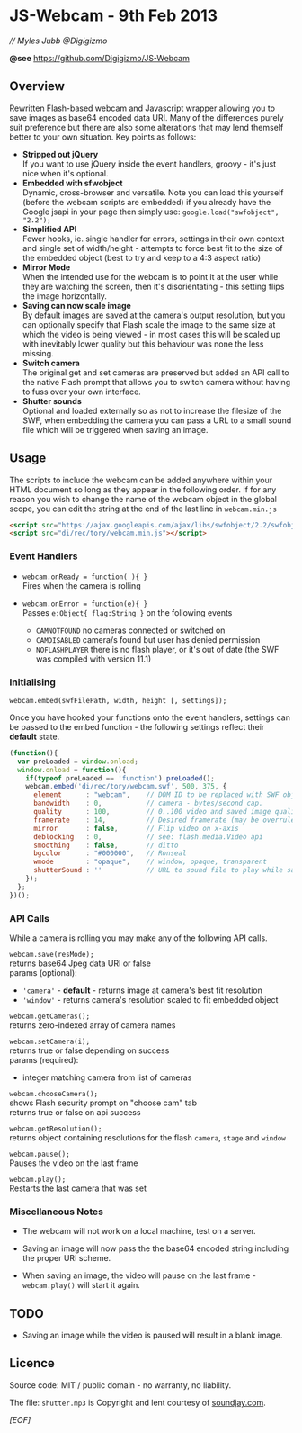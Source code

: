 # JS-Webcam - 9th Feb 2013
*// Myles Jubb @Digigizmo*

**@see** https://github.com/Digigizmo/JS-Webcam

## Overview

Rewritten Flash-based webcam and Javascript wrapper allowing you to save images as base64 encoded data URI.  Many of the differences purely suit preference but there are also some alterations that may lend themself better to your own situation.  Key points as follows:

* **Stripped out jQuery**  
If you want to use jQuery inside the event handlers, groovy - it's just nice when it's optional.
* **Embedded with sfwobject**  
Dynamic, cross-browser and versatile.  Note you can load this yourself (before the webcam scripts are embedded) if you already have the Google jsapi in your page then simply use: `google.load("swfobject", "2.2");` 
* **Simplified API**  
Fewer hooks, ie. single handler for errors, settings in their own context and single set of width/height - attempts to force best fit to the size of the embedded object (best to try and keep to a 4:3 aspect ratio)
* **Mirror Mode**  
When the intended use for the webcam is to point it at the user while they are watching the screen, then it's disorientating - this setting flips the image horizontally.
* **Saving can now scale image**  
By default images are saved at the camera's output resolution, but you can optionally specify that Flash scale the image to the same size at which the video is being viewed - in most cases this will be scaled up with inevitably lower quality but this behaviour was none the less missing.
* **Switch camera**  
The original get and set cameras are preserved but added an API call to the native Flash prompt that allows you to switch camera without having to fuss over your own interface.
* **Shutter sounds**  
Optional and loaded externally so as not to increase the filesize of the SWF, when embedding the camera you can pass a URL to a small sound file which will be triggered when saving an image.


## Usage

The scripts to include the webcam can be added anywhere within your HTML document so long as they appear in the following order.  If for any reason you wish to change the name of the webcam object in the global scope, you can edit the string at the end of the last line in `webcam.min.js` 

```html
<script src="https://ajax.googleapis.com/ajax/libs/swfobject/2.2/swfobject.js"></script>
<script src="di/rec/tory/webcam.min.js"></script>
```

### Event Handlers

* `webcam.onReady = function( ){ }`  
Fires when the camera is rolling

* `webcam.onError = function(e){ }`  
Passes `e:Object{ flag:String }` on the following events
  -  `CAMNOTFOUND` no cameras connected or switched on
  -  `CAMDISABLED` camera/s found but user has denied permission
  -  `NOFLASHPLAYER` there is no flash player, or it's out of date (the SWF was compiled with version 11.1)


### Initialising

`webcam.embed(swfFilePath, width, height [, settings]);`

Once you have hooked your functions onto the event handlers, settings can be passed to the embed function - the following settings reflect their **default** state.

```javascript
(function(){ 
  var preLoaded = window.onload;
  window.onload = function(){
    if(typeof preLoaded == 'function') preLoaded();
    webcam.embed('di/rec/tory/webcam.swf', 500, 375, {
      element      : "webcam",    // DOM ID to be replaced with SWF object
      bandwidth    : 0,           // camera - bytes/second cap.
      quality      : 100,         // 0..100 video and saved image quality
      framerate    : 14,          // Desired framerate (may be overruled)
      mirror       : false,       // Flip video on x-axis
      deblocking   : 0,           // see: flash.media.Video api
      smoothing    : false,       // ditto
      bgcolor      : "#000000",   // Ronseal
      wmode        : "opaque",    // window, opaque, transparent
      shutterSound : ''           // URL to sound file to play while saving
    });
  };
})();
```

### API Calls

While a camera is rolling you may make any of the following API calls.

`webcam.save(resMode);`  
returns base64 Jpeg data URI or false  
params (optional):
* `'camera'` - **default** - returns image at camera's best fit resolution
* `'window'` - returns camera's resolution scaled to fit embedded object


`webcam.getCameras();`  
returns zero-indexed array of camera names  


`webcam.setCamera(i);`  
returns true or false depending on success  
params (required):
* integer matching camera from list of cameras


`webcam.chooseCamera();`  
shows Flash security prompt on "choose cam" tab  
returns true or false on api success


`webcam.getResolution();`  
returns object containing resolutions for the flash `camera`, `stage` and `window`


`webcam.pause();`  
Pauses the video on the last frame


`webcam.play();`  
Restarts the last camera that was set


### Miscellaneous Notes

* The webcam will not work on a local machine, test on a server.

* Saving an image will now pass the the base64 encoded string including the proper URI scheme.

* When saving an image, the video will pause on the last frame - `webcam.play()` will start it again.



## TODO

* Saving an image while the video is paused will result in a blank image.


## Licence

Source code: MIT / public domain - no warranty, no liability.

The file: `shutter.mp3` is Copyright and lent courtesy of [soundjay.com](http://www.soundjay.com).



*[EOF]*
